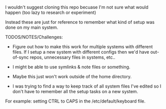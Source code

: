 I wouldn't suggest cloning this repo becuase I'm not sure what would happen (too lazy to research or experiment)

Instead these are just for reference to remember what kind of setup was done on my main system.

TODOS/NOTES/Challenges:

- Figure out how to make this work for multiple systems with different files.
    If I setup a new system with different configs then we'd have out-of-sync repos, unnecessary files in systems, etc..

- I might be able to use symlinks & note files or something.
- Maybe this just won't work outside of the home directory.
- I was trying to find a way to keep track of all system files I've edited so I don't have to remember all the setup tasks on a new system.

For example: setting CTRL to CAPS in the /etc/default/keyboard file.
